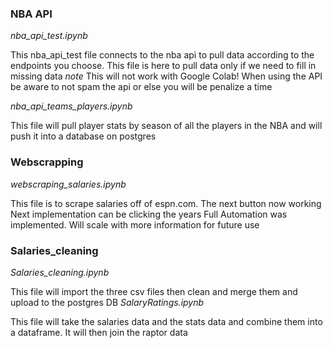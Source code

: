 ### NBA API
*nba_api_test.ipynb*  

This nba_api_test file connects to the nba api to pull data according to the endpoints you choose. 
This file is here to pull data only if we need to fill in missing data
*note* This will not work with Google Colab! When using the API be aware to not spam the api or else you will be penalize a time  

*nba_api_teams_players.ipynb*  

This file will pull player stats by season of all the players in the NBA and will push it into a database on postgres  


### Webscrapping
*webscraping_salaries.ipynb*  

This file is to scrape salaries off of espn.com. 
The next button now working
Next implementation can be clicking the years
Full Automation was implemented. Will scale with more information for future use


### Salaries_cleaning
*Salaries_cleaning.ipynb*  

This file will import the three csv files then clean and merge them and upload to the postgres DB
*SalaryRatings.ipynb*  

This file will take the salaries data and the stats data and combine them into a dataframe. It will then join the raptor data
